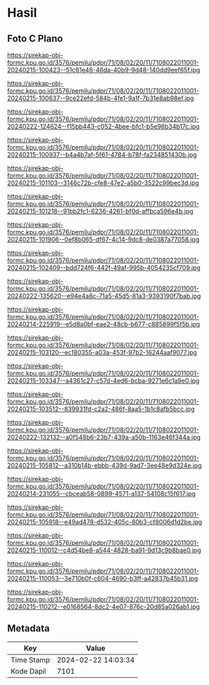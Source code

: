 # Hasil

## Foto C Plano

https://sirekap-obj-formc.kpu.go.id/3576/pemilu/pdpr/71/08/02/20/11/7108022011001-20240215-100423--51c61e48-46da-40b9-9d48-140dd9eef65f.jpg

https://sirekap-obj-formc.kpu.go.id/3576/pemilu/pdpr/71/08/02/20/11/7108022011001-20240215-100637--9ce22efd-584b-4fe1-9a1f-7b31e8ab98ef.jpg

https://sirekap-obj-formc.kpu.go.id/3576/pemilu/pdpr/71/08/02/20/11/7108022011001-20240222-124624--f15bb443-c052-4bee-bfc1-b5e98b34b17c.jpg

https://sirekap-obj-formc.kpu.go.id/3576/pemilu/pdpr/71/08/02/20/11/7108022011001-20240215-100937--b4a4b7af-5f61-4784-b78f-fa234851430b.jpg

https://sirekap-obj-formc.kpu.go.id/3576/pemilu/pdpr/71/08/02/20/11/7108022011001-20240215-101103--3146c72b-cfe8-47e2-a5b0-3522c99bec3d.jpg

https://sirekap-obj-formc.kpu.go.id/3576/pemilu/pdpr/71/08/02/20/11/7108022011001-20240215-101218--91bb2fc1-6236-4261-bf0d-affbca596e4b.jpg

https://sirekap-obj-formc.kpu.go.id/3576/pemilu/pdpr/71/08/02/20/11/7108022011001-20240215-101906--0ef8b065-df67-4c14-9dc8-de0387a77058.jpg

https://sirekap-obj-formc.kpu.go.id/3576/pemilu/pdpr/71/08/02/20/11/7108022011001-20240215-102409--bdd724f6-442f-49af-995b-4054235cf709.jpg

https://sirekap-obj-formc.kpu.go.id/3576/pemilu/pdpr/71/08/02/20/11/7108022011001-20240222-135620--e94e4a8c-71a5-45d5-81a3-9393190f7bab.jpg

https://sirekap-obj-formc.kpu.go.id/3576/pemilu/pdpr/71/08/02/20/11/7108022011001-20240214-225919--e5d8a0bf-eae2-48cb-b677-c885899f5f5b.jpg

https://sirekap-obj-formc.kpu.go.id/3576/pemilu/pdpr/71/08/02/20/11/7108022011001-20240215-103120--ec180355-a03a-453f-97b2-16244aaf9077.jpg

https://sirekap-obj-formc.kpu.go.id/3576/pemilu/pdpr/71/08/02/20/11/7108022011001-20240215-103347--a4361c27-c57d-4ed6-bcba-9271e6c1a9e0.jpg

https://sirekap-obj-formc.kpu.go.id/3576/pemilu/pdpr/71/08/02/20/11/7108022011001-20240215-103512--839931fd-c2a2-486f-8aa5-1b1c8afb5bcc.jpg

https://sirekap-obj-formc.kpu.go.id/3576/pemilu/pdpr/71/08/02/20/11/7108022011001-20240222-132132--a0f548b6-23b7-439a-a50b-1163e46f344a.jpg

https://sirekap-obj-formc.kpu.go.id/3576/pemilu/pdpr/71/08/02/20/11/7108022011001-20240215-105812--a310b14b-ebbb-439d-9ad7-3ee48e9d324e.jpg

https://sirekap-obj-formc.kpu.go.id/3576/pemilu/pdpr/71/08/02/20/11/7108022011001-20240214-231055--cbceab58-0899-4571-a137-54108c15f617.jpg

https://sirekap-obj-formc.kpu.go.id/3576/pemilu/pdpr/71/08/02/20/11/7108022011001-20240215-105918--e49ad478-d532-405c-80b3-cf8006d1d2be.jpg

https://sirekap-obj-formc.kpu.go.id/3576/pemilu/pdpr/71/08/02/20/11/7108022011001-20240215-110012--c4d54be8-a544-4828-ba91-9d13c9b8bae0.jpg

https://sirekap-obj-formc.kpu.go.id/3576/pemilu/pdpr/71/08/02/20/11/7108022011001-20240215-110053--3e710b0f-c604-4690-b3ff-a42837b45b31.jpg

https://sirekap-obj-formc.kpu.go.id/3576/pemilu/pdpr/71/08/02/20/11/7108022011001-20240215-110212--e0168564-8dc2-4e07-876c-20d85a026ab1.jpg


## Metadata

| Key        | Value               |
| ---------- | ------------------- |
| Time Stamp | 2024-02-22 14:03:34 |
| Kode Dapil | 7101                |



